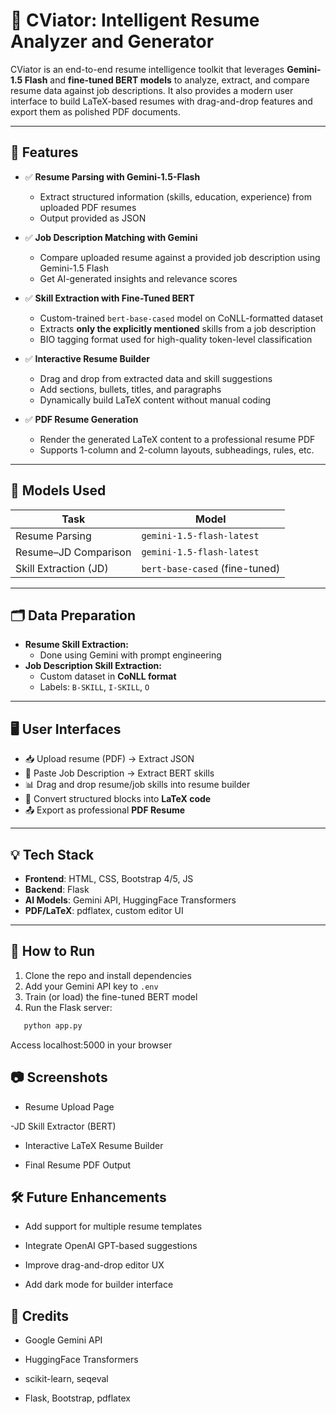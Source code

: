 # 📄 CViator: Intelligent Resume Analyzer and Generator

CViator is an end-to-end resume intelligence toolkit that leverages **Gemini-1.5 Flash** and **fine-tuned BERT models** to analyze, extract, and compare resume data against job descriptions. It also provides a modern user interface to build LaTeX-based resumes with drag-and-drop features and export them as polished PDF documents.

---

## 🚀 Features

- ✅ **Resume Parsing with Gemini-1.5-Flash**
  - Extract structured information (skills, education, experience) from uploaded PDF resumes
  - Output provided as JSON

- ✅ **Job Description Matching with Gemini**
  - Compare uploaded resume against a provided job description using Gemini-1.5 Flash
  - Get AI-generated insights and relevance scores

- ✅ **Skill Extraction with Fine-Tuned BERT**
  - Custom-trained `bert-base-cased` model on CoNLL-formatted dataset
  - Extracts **only the explicitly mentioned** skills from a job description
  - BIO tagging format used for high-quality token-level classification

- ✅ **Interactive Resume Builder**
  - Drag and drop from extracted data and skill suggestions
  - Add sections, bullets, titles, and paragraphs
  - Dynamically build LaTeX content without manual coding

- ✅ **PDF Resume Generation**
  - Render the generated LaTeX content to a professional resume PDF
  - Supports 1-column and 2-column layouts, subheadings, rules, etc.

---

## 🧠 Models Used

| Task                    | Model                       |
|-------------------------|-----------------------------|
| Resume Parsing          | `gemini-1.5-flash-latest`   |
| Resume–JD Comparison    | `gemini-1.5-flash-latest`   |
| Skill Extraction (JD)   | `bert-base-cased` (fine-tuned) |

---

## 🗂️ Data Preparation

- **Resume Skill Extraction:**
  - Done using Gemini with prompt engineering
- **Job Description Skill Extraction:**
  - Custom dataset in **CoNLL format**
  - Labels: `B-SKILL`, `I-SKILL`, `O`

---

## 🖥️ User Interfaces

- 📥 Upload resume (PDF) → Extract JSON
- 📝 Paste Job Description → Extract BERT skills
- 📊 Drag and drop resume/job skills into resume builder
- 📄 Convert structured blocks into **LaTeX code**
- 📤 Export as professional **PDF Resume**

---

## 💡 Tech Stack

- **Frontend**: HTML, CSS, Bootstrap 4/5, JS
- **Backend**: Flask
- **AI Models**: Gemini API, HuggingFace Transformers
- **PDF/LaTeX**: pdflatex, custom editor UI

---

## 📌 How to Run

1. Clone the repo and install dependencies
2. Add your Gemini API key to `.env`
3. Train (or load) the fine-tuned BERT model
4. Run the Flask server:
```bash
   python app.py
```


Access localhost:5000 in your browser

## 📷 Screenshots
- Resume Upload Page

-JD Skill Extractor (BERT)

- Interactive LaTeX Resume Builder

- Final Resume PDF Output

## 🛠️ Future Enhancements
- Add support for multiple resume templates

- Integrate OpenAI GPT-based suggestions

- Improve drag-and-drop editor UX

- Add dark mode for builder interface

## 🙌 Credits
- Google Gemini API

- HuggingFace Transformers

- scikit-learn, seqeval

- Flask, Bootstrap, pdflatex


